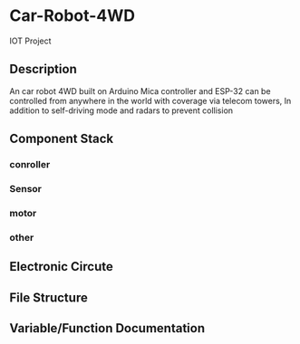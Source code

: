 # Car-Robot-4WD

IOT Project

## Description

An car robot 4WD built on Arduino Mica controller and ESP-32 can be controlled from anywhere in the world with coverage via telecom towers, In addition to self-driving mode and radars to prevent collision



## Component Stack

### conroller
### Sensor
### motor
### other



## Electronic Circute


## File Structure



## Variable/Function Documentation


